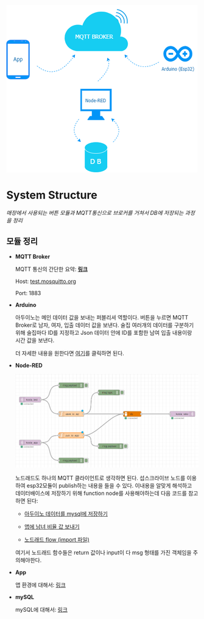 
![alt text](System_diagram.png "node-red")

# System Structure

*매장에서 사용되는 버튼 모듈과 MQTT통신으로 브로커를 거쳐서 DB에 저장되는 과정을 정리*

## 모듈 정리

* **MQTT Broker**

    MQTT 통신의 간단한 요약: [**링크**](https://github.com/greenhelix/Useful_Info_Project/blob/ikhwan/Android/MQTT.md)

    Host: [test.mosquitto.org](https://test.mosquitto.org)
    
    Port: 1883

* **Arduino**
    
    아두이노는 메인 데이터 값을 보내는 퍼블리셔 역할이다. 버튼을 누르면 MQTT Broker로 남자, 여자, 입출 데이터 값을 보낸다. 술집 여러개의 데이터를 구분하기 위해 술집마다 ID를 지정하고 Json 데이터 안에 ID를 포함한 남여 입출 내용이랑 시간 값을 보낸다.
    
    더 자세한 내용을 원한다면 [여기](https://github.com/greenhelix/Useful_Info_Project/tree/ikhwan/Arduino)를 클릭하면 된다.

* **Node-RED**

    ![alt text](Node-red_flow.png "node-red")

    노드래드도 하나의 MQTT 클라이언트로 생각하면 된다. 섭스크라이브 노드를 이용하여 esp32모듈이 publish하는 내용을 들을 수 있다. 이내용을 알맞게 해석하고 데이터배이스에 저장하기 위해 function node를 사용해야하는데 다음 코드를 참고하면 된다:

    * [아두이노 데이터를 mysql에 저장하기](https://github.com/greenhelix/Useful_Info_Project/blob/Joong/Server/node-red_save_to_sql.js)
    
    * [앱에 남녀 비율 값 보내기](https://github.com/greenhelix/Useful_Info_Project/blob/Joong/Server/node-red_pub_to_app.js)

    * [노드래드 flow (import 파일)](https://github.com/greenhelix/Useful_Info_Project/blob/Joong/Server/node-red.json)

    여기서 노드래드 함수들은 return 값이나 input이 다 msg 형태를 가진 객체임을 주의해야한다.

* **App**

    앱 환경에 대해서: [링크](https://github.com/greenhelix/Useful_Info_Project/tree/ikhwan/Android)

* **mySQL**

    mySQL에 대해서: [링크](https://github.com/greenhelix/Useful_Info_Project/tree/ikhwan/DB)